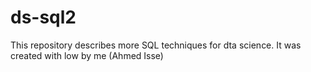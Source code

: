 # ds-sql2

This repository describes more SQL techniques for dta science. It was created with low by me (Ahmed Isse)
